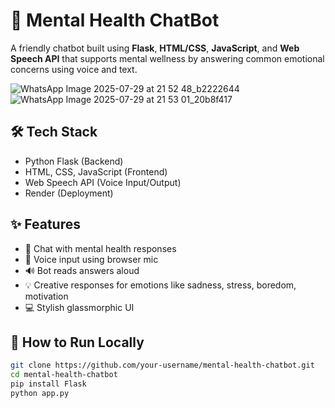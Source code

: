 # 🧠 Mental Health ChatBot

A friendly chatbot built using **Flask**, **HTML/CSS**, **JavaScript**, and **Web Speech API** that supports mental wellness by answering common emotional concerns using voice and text.

![WhatsApp Image 2025-07-29 at 21 52 48_b2222644](https://github.com/user-attachments/assets/6e6dd753-1af9-4725-aa41-5f8dfb46667c)
![WhatsApp Image 2025-07-29 at 21 53 01_20b8f417](https://github.com/user-attachments/assets/93d48b1c-268d-42b7-9cb3-b079d4ccc95c)

## 🛠 Tech Stack
- Python Flask (Backend)
- HTML, CSS, JavaScript (Frontend)
- Web Speech API (Voice Input/Output)
- Render (Deployment)

## ✨ Features
- 💬 Chat with mental health responses
- 🎤 Voice input using browser mic
- 🔊 Bot reads answers aloud
- 💡 Creative responses for emotions like sadness, stress, boredom, motivation
- 💻 Stylish glassmorphic UI

## 🧪 How to Run Locally

```bash
git clone https://github.com/your-username/mental-health-chatbot.git
cd mental-health-chatbot
pip install Flask
python app.py

